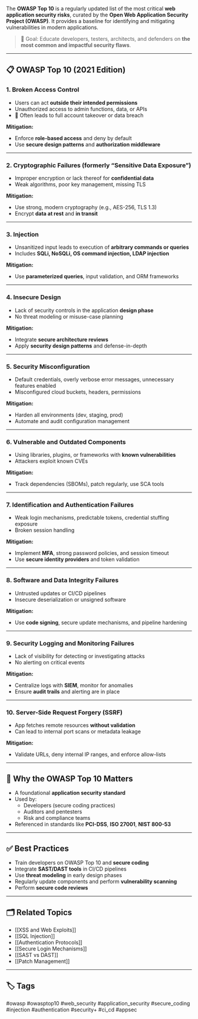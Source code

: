 The **OWASP Top 10** is a regularly updated list of the most critical **web application security risks**, curated by the **Open Web Application Security Project (OWASP)**. It provides a baseline for identifying and mitigating vulnerabilities in modern applications.

> 🎯 Goal: Educate developers, testers, architects, and defenders on **the most common and impactful security flaws**.

---

## 📋 OWASP Top 10 (2021 Edition)

### 1. **Broken Access Control**

- Users can act **outside their intended permissions**
- Unauthorized access to admin functions, data, or APIs
- 🚨 Often leads to full account takeover or data breach

**Mitigation:**
- Enforce **role-based access** and deny by default
- Use **secure design patterns** and **authorization middleware**

---

### 2. **Cryptographic Failures** (formerly “Sensitive Data Exposure”)

- Improper encryption or lack thereof for **confidential data**
- Weak algorithms, poor key management, missing TLS

**Mitigation:**
- Use strong, modern cryptography (e.g., AES-256, TLS 1.3)
- Encrypt **data at rest** and **in transit**

---

### 3. **Injection**

- Unsanitized input leads to execution of **arbitrary commands or queries**
- Includes **SQLi, NoSQLi, OS command injection, LDAP injection**

**Mitigation:**
- Use **parameterized queries**, input validation, and ORM frameworks

---

### 4. **Insecure Design**

- Lack of security controls in the application **design phase**
- No threat modeling or misuse-case planning

**Mitigation:**
- Integrate **secure architecture reviews**
- Apply **security design patterns** and defense-in-depth

---

### 5. **Security Misconfiguration**

- Default credentials, overly verbose error messages, unnecessary features enabled
- Misconfigured cloud buckets, headers, permissions

**Mitigation:**
- Harden all environments (dev, staging, prod)
- Automate and audit configuration management

---

### 6. **Vulnerable and Outdated Components**

- Using libraries, plugins, or frameworks with **known vulnerabilities**
- Attackers exploit known CVEs

**Mitigation:**
- Track dependencies (SBOMs), patch regularly, use SCA tools

---

### 7. **Identification and Authentication Failures**

- Weak login mechanisms, predictable tokens, credential stuffing exposure
- Broken session handling

**Mitigation:**
- Implement **MFA**, strong password policies, and session timeout
- Use **secure identity providers** and token validation

---

### 8. **Software and Data Integrity Failures**

- Untrusted updates or CI/CD pipelines
- Insecure deserialization or unsigned software

**Mitigation:**
- Use **code signing**, secure update mechanisms, and pipeline hardening

---

### 9. **Security Logging and Monitoring Failures**

- Lack of visibility for detecting or investigating attacks
- No alerting on critical events

**Mitigation:**
- Centralize logs with **SIEM**, monitor for anomalies
- Ensure **audit trails** and alerting are in place

---

### 10. **Server-Side Request Forgery (SSRF)**

- App fetches remote resources **without validation**
- Can lead to internal port scans or metadata leakage

**Mitigation:**
- Validate URLs, deny internal IP ranges, and enforce allow-lists

---

## 🧠 Why the OWASP Top 10 Matters

- A foundational **application security standard**
- Used by:
  - Developers (secure coding practices)
  - Auditors and pentesters
  - Risk and compliance teams
- Referenced in standards like **PCI-DSS**, **ISO 27001**, **NIST 800-53**

---

## ✅ Best Practices

- Train developers on OWASP Top 10 and **secure coding**
- Integrate **SAST/DAST tools** in CI/CD pipelines
- Use **threat modeling** in early design phases
- Regularly update components and perform **vulnerability scanning**
- Perform **secure code reviews**

---

## 🗂 Related Topics

- [[XSS and Web Exploits]]
- [[SQL Injection]]
- [[Authentication Protocols]]
- [[Secure Login Mechanisms]]
- [[SAST vs DAST]]
- [[Patch Management]]

---

## 🏷 Tags

#owasp #owasptop10 #web_security #application_security #secure_coding #injection #authentication #security+ #ci_cd #appsec
